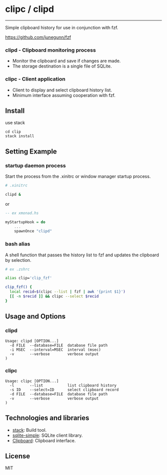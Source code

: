 # clipc / clipd

-----

Simple clipboard history for use in conjunction with fzf.

https://github.com/junegunn/fzf

### clipd - Clipboard monitoring process

* Monitor the clipboard and save if changes are made.
* The storage destination is a single file of SQLite.

### clipc - Client application

* Client to display and select clipboard history list.
* Minimum interface assuming cooperation with fzf.

## Install

use stack

```
cd clip
stack install
```

## Setting Example

### startup daemon process

Start the process from the .xinitrc or window manager startup process.

```sh
# .xinitrc

clipd &
```

or

```haskell
-- ex xmonad.hs

myStartupHook = do
    ...
    spawnOnce "clipd"
```

### bash alias

A shell function that passes the history list to fzf and updates the clipboard by selection.

```sh
# ex .zshrc

alias clip='clip_fzf'

clip_fzf() {
  local recid=$(clipc --list | fzf | awk '{print $1}')
  [[ -n $recid ]] && clipc --select $recid
}
```

## Usage and Options

### clipd

```
Usage: clipd [OPTION...]
  -d FILE  --database=FILE  database file path
  -i MSEC  --interval=MSEC  interval (msec)
  -v       --verbose        verbose output
)
```

### clipc

```
Usage: clipc [OPTION...]
  -l       --list           list clipboard history
  -s ID    --select=ID      select clipboard record
  -d FILE  --database=FILE  database file path
  -v       --verbose        verbose output
)
```

## Technologies and libraries

* [stack](https://docs.haskellstack.org/en/stable/README/): Build tool.
* [sqlite-simple](https://hackage.haskell.org/package/sqlite-simple): SQLite client library.
* [Clipboard](https://hackage.haskell.org/package/Clipboard-2.3.1.0): Clipboard interface.

## License

MIT
